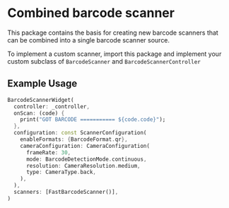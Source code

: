 # Combined barcode scanner
This package contains the basis for creating new barcode scanners that can be combined
into a single barcode scanner source.

To implement a custom scanner, import this package and implement your custom subclass
of `BarcodeScanner` and `BarcodeScannerController`

## Example Usage
```dart
BarcodeScannerWidget(
  controller: _controller,
  onScan: (code) {
    print("GOT BARCODE =========== ${code.code}");
  },
  configuration: const ScannerConfiguration(
    enableFormats: {BarcodeFormat.qr},
    cameraConfiguration: CameraConfiguration(
      frameRate: 30,
      mode: BarcodeDetectionMode.continuous,
      resolution: CameraResolution.medium,
      type: CameraType.back,
    ),
  ),
  scanners: [FastBarcodeScanner()],
)
```